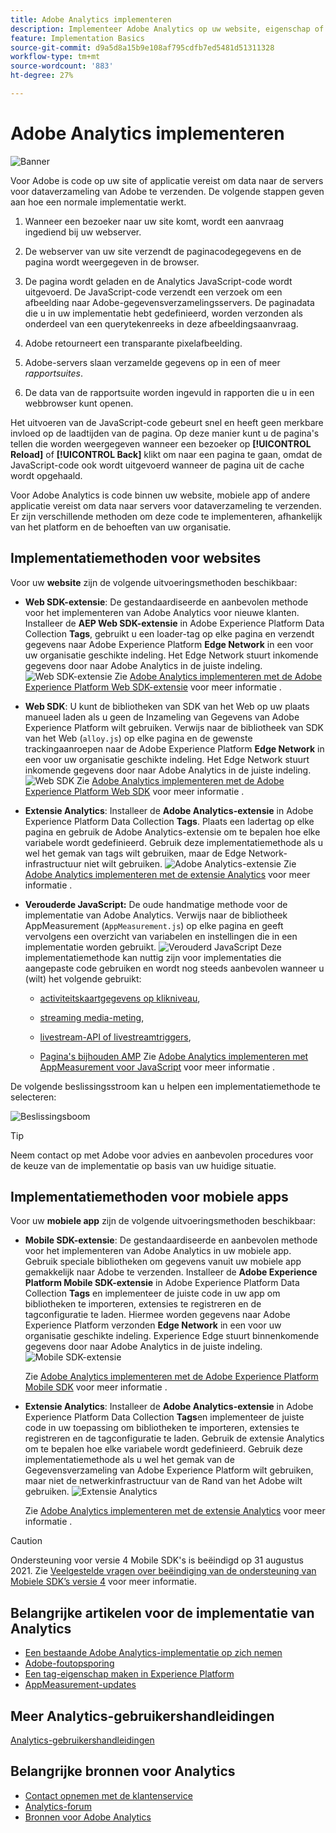 ```yaml
---
title: Adobe Analytics implementeren
description: Implementeer Adobe Analytics op uw website, eigenschap of applicatie.
feature: Implementation Basics
source-git-commit: d9a5d8a15b9e108af795cdfb7ed5481d51311328
workflow-type: tm+mt
source-wordcount: '883'
ht-degree: 27%

---
```


# Adobe Analytics implementeren

![Banner](../../assets/doc_banner_implement.png)

Voor Adobe is code op uw site of applicatie vereist om data naar de servers voor dataverzameling van Adobe te verzenden. De volgende stappen geven aan hoe een normale implementatie werkt.

1. Wanneer een bezoeker naar uw site komt, wordt een aanvraag ingediend bij uw webserver.
2. De webserver van uw site verzendt de paginacodegegevens en de pagina wordt weergegeven in de browser.
3. De pagina wordt geladen en de Analytics JavaScript-code wordt uitgevoerd.
De JavaScript-code verzendt een verzoek om een afbeelding naar Adobe-gegevensverzamelingsservers. De paginadata die u in uw implementatie hebt gedefinieerd, worden verzonden als onderdeel van een querytekenreeks in deze afbeeldingsaanvraag.

4. Adobe retourneert een transparante pixelafbeelding.
5. Adobe-servers slaan verzamelde gegevens op in een of meer *rapportsuites*.
6. De data van de rapportsuite worden ingevuld in rapporten die u in een webbrowser kunt openen.

Het uitvoeren van de JavaScript-code gebeurt snel en heeft geen merkbare invloed op de laadtijden van de pagina. Op deze manier kunt u de pagina&#39;s tellen die worden weergegeven wanneer een bezoeker op **[!UICONTROL Reload]** of **[!UICONTROL Back]** klikt om naar een pagina te gaan, omdat de JavaScript-code ook wordt uitgevoerd wanneer de pagina uit de cache wordt opgehaald.

Voor Adobe Analytics is code binnen uw website, mobiele app of andere applicatie vereist om data naar servers voor dataverzameling te verzenden. Er zijn verschillende methoden om deze code te implementeren, afhankelijk van het platform en de behoeften van uw organisatie.

## Implementatiemethoden voor websites

Voor uw **website** zijn de volgende uitvoeringsmethoden beschikbaar:

* **Web SDK-extensie**: De gestandaardiseerde en aanbevolen methode voor het implementeren van Adobe Analytics voor nieuwe klanten. Installeer de **AEP Web SDK-extensie** in Adobe Experience Platform Data Collection **Tags**, gebruikt u een loader-tag op elke pagina en verzendt gegevens naar Adobe Experience Platform **Edge Network** in een voor uw organisatie geschikte indeling. Het Edge Network stuurt inkomende gegevens door naar Adobe Analytics in de juiste indeling.
   ![Web SDK-extensie](./assets/websdk-extension-implementation.png)
Zie [Adobe Analytics implementeren met de Adobe Experience Platform Web SDK-extensie](./aep-edge/overview.md) voor meer informatie .

* **Web SDK**: U kunt de bibliotheken van SDK van het Web op uw plaats manueel laden als u geen de Inzameling van Gegevens van Adobe Experience Platform wilt gebruiken. Verwijs naar de bibliotheek van SDK van het Web (`alloy.js`) op elke pagina en de gewenste trackingaanroepen naar de Adobe Experience Platform **Edge Network** in een voor uw organisatie geschikte indeling. Het Edge Network stuurt inkomende gegevens door naar Adobe Analytics in de juiste indeling.
   ![Web SDK](./assets/websdk-implementation.png)
Zie [Adobe Analytics implementeren met de Adobe Experience Platform Web SDK](./aep-edge/overview.md) voor meer informatie .


* **Extensie Analytics**: Installeer de **Adobe Analytics-extensie** in Adobe Experience Platform Data Collection **Tags**. Plaats een ladertag op elke pagina en gebruik de Adobe Analytics-extensie om te bepalen hoe elke variabele wordt gedefinieerd. Gebruik deze implementatiemethode als u wel het gemak van tags wilt gebruiken, maar de Edge Network-infrastructuur niet wilt gebruiken.
   ![Adobe Analytics-extensie](./assets/analytics-extension-implementation.png)
Zie [Adobe Analytics implementeren met de extensie Analytics](launch/overview.md) voor meer informatie .

* **Verouderde JavaScript:** De oude handmatige methode voor de implementatie van Adobe Analytics. Verwijs naar de bibliotheek AppMeasurement (`AppMeasurement.js`) op elke pagina en geeft vervolgens een overzicht van variabelen en instellingen die in een implementatie worden gebruikt.
   ![Verouderd JavaScript](./assets/appmeasurement-implementation.png)
Deze implementatiemethode kan nuttig zijn voor implementaties die aangepaste code gebruiken en wordt nog steeds aanbevolen wanneer u (wilt) het volgende gebruikt:

   * [activiteitskaartgegevens op klikniveau](../analyze/activity-map/activity-map.md),

   * [streaming media-meting](https://experienceleague.adobe.com/docs/media-analytics/using/media-overview.html?lang=en),

   * [livestream-API of livestreamtriggers](https://github.com/AdobeDocs/analytics-1.4-apis/blob/master/docs/live-stream-api/getting_started.md),

   * [Pagina&#39;s bijhouden AMP](./other/amp.md)
   Zie [Adobe Analytics implementeren met AppMeasurement voor JavaScript](js/overview.md) voor meer informatie .

De volgende beslissingsstroom kan u helpen een implementatiemethode te selecteren:

![Beslissingsboom](./assets/decision-tree.png)


>[!TIP]
>
>Neem contact op met Adobe voor advies en aanbevolen procedures voor de keuze van de implementatie op basis van uw huidige situatie.

## Implementatiemethoden voor mobiele apps

Voor uw **mobiele app** zijn de volgende uitvoeringsmethoden beschikbaar:

* **Mobile SDK-extensie**: De gestandaardiseerde en aanbevolen methode voor het implementeren van Adobe Analytics in uw mobiele app. Gebruik speciale bibliotheken om gegevens vanuit uw mobiele app gemakkelijk naar Adobe te verzenden. Installeer de **Adobe Experience Platform Mobile SDK-extensie** in Adobe Experience Platform Data Collection **Tags** en implementeer de juiste code in uw app om bibliotheken te importeren, extensies te registreren en de tagconfiguratie te laden. Hiermee worden gegevens naar Adobe Experience Platform verzonden **Edge Network** in een voor uw organisatie geschikte indeling. Experience Edge stuurt binnenkomende gegevens door naar Adobe Analytics in de juiste indeling.
   ![Mobile SDK-extensie](./assets/mobilesdk-extension.png)

   Zie [Adobe Analytics implementeren met de Adobe Experience Platform Mobile SDK](../implement/aep-edge/mobile-sdk/overview.md) voor meer informatie .

* **Extensie Analytics**: Installeer de **Adobe Analytics-extensie** in Adobe Experience Platform Data Collection **Tags**en implementeer de juiste code in uw toepassing om bibliotheken te importeren, extensies te registreren en de tagconfiguratie te laden. Gebruik de extensie Analytics om te bepalen hoe elke variabele wordt gedefinieerd. Gebruik deze implementatiemethode als u wel het gemak van de Gegevensverzameling van Adobe Experience Platform wilt gebruiken, maar niet de netwerkinfrastructuur van de Rand van het Adobe wilt gebruiken.
   ![Extensie Analytics](./assets/mobilesdk-analytics-extension.png)

   Zie [Adobe Analytics implementeren met de extensie Analytics](../implement/aep-edge/mobile-sdk/overview.md) voor meer informatie .


>[!CAUTION]
>
>Ondersteuning voor versie 4 Mobile SDK&#39;s is beëindigd op 31 augustus 2021. Zie [Veelgestelde vragen over beëindiging van de ondersteuning van Mobiele SDK’s versie 4](https://developer.adobe.com/client-sdks/documentation/v4-end-of-life-faq/) voor meer informatie.

## Belangrijke artikelen voor de implementatie van Analytics

* [Een bestaande Adobe Analytics-implementatie op zich nemen](/help/implement/prepare/existing-implementation.md)
* [Adobe-foutopsporing](validate/debugger.md)
* [Een tag-eigenschap maken in Experience Platform](launch/create-analytics-property.md)
* [AppMeasurement-updates](appmeasurement-updates.md)

## Meer Analytics-gebruikershandleidingen

[Analytics-gebruikershandleidingen](https://experienceleague.adobe.com/docs/analytics.html)

## Belangrijke bronnen voor Analytics

* [Contact opnemen met de klantenservice](https://experienceleague.adobe.com/?support-solution=Analytics#support)
* [Analytics-forum](https://experienceleaguecommunities.adobe.com/t5/adobe-analytics/ct-p/adobe-analytics-community)
* [Bronnen voor Adobe Analytics](https://experienceleaguecommunities.adobe.com/t5/adobe-analytics-discussions/adobe-analytics-resources/m-p/276666)
